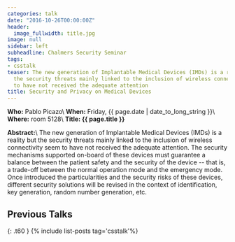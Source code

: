 ```yaml
---
categories: talk
date: "2016-10-26T00:00:00Z"
header:
  image_fullwidth: title.jpg
image: null
sidebar: left
subheadline: Chalmers Security Seminar
tags:
- csstalk
teaser: The new generation of Implantable Medical Devices (IMDs) is a reality but
  the security threats mainly linked to the inclusion of wireless connectivity seem
  to have not received the adequate attention
title: Security and Privacy on Medical Devices
---
```

**Who:** Pablo Picazo\\
**When:**  Friday, {{ page.date | date_to_long_string }}\\
**Where:**  room 5128\\
**Title: {{ page.title }}**

**Abstract:**\\
The new generation of Implantable Medical Devices (IMDs) is a reality but the security threats mainly linked to the inclusion of wireless connectivity seem to have not received the adequate attention.  The security mechanisms  supported on-board of these devices must guarantee a balance between the patient safety and the security of the device -- that is, a trade-off between the normal operation mode and the emergency mode.   Once introduced the particularities and the security risks of these devices,  different security solutions will be revised in the context of identification, key generation, random number generation, etc.

## Previous Talks
{: .t60 }
{% include list-posts tag='csstalk'%}
